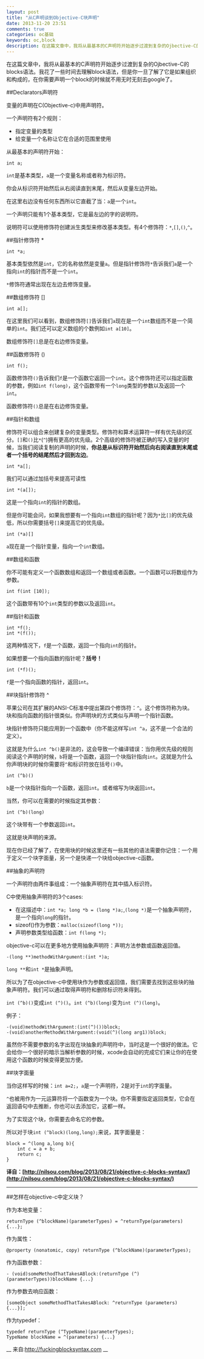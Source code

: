 ```yaml
---
layout: post
title: "从C声明谈到Objective-C块声明"
date: 2013-11-20 23:51
comments: true
categories: oc基础
keywords: oc,block
description: 在这篇文章中，我将从最基本的C声明符开始逐步过渡到复杂的Ojbective-C的blocks语法。
---
```

在这篇文章中，我将从最基本的C声明符开始逐步过渡到复杂的Ojbective-C的blocks语法。我花了一些时间去理解block语法，但是你一旦了解了它是如果组织和构成的，在你需要声明一个block的时候就不用无时无刻去google了。

##Declarators声明符

变量的声明在C(Objective-c)中用声明符。

一个声明符有2个规则：

* 指定变量的类型 
* 给变量一个名称让它在合适的范围里使用

从最基本的声明符开始：

```objc
int a;
```

`int`是基本类型，`a`是一个变量名称或者称为标识符。

你会从标识符开始然后从右阅读直到末尾，然后从变量左边开始。

在这里右边没有任何东西所以它直截了当：`a`是一个`int`。

一个声明只能有1个基本类型，它是最左边的字的说明符。 

说明符可以使用修饰符创建派生类型来修改基本类型。有4个修饰符：`*`,`[]`,`()`,`^`。

<!--more-->


##指针修饰符 *

```objc
int *a;
```

基本类型依然是`int`，它的名称依然是变量`a`。但是指针修饰符`*`告诉我们`a`是一个指向`int`的指针而不是一个`int`。

`*`修饰符通常出现在左边去修饰变量。

##数组修饰符 []

```objc
int a[];
```

在这里我们可以看到，数组修饰符`[]`告诉我们`a`现在是一个`int`数组而不是一个简单的`int`。我们还可以定义数组的个数例如`int a[10]`。

数组修饰符`[]`总是在右边修饰变量。

##函数修饰符 ()

```objc
int f();
```

函数修饰符`()`告诉我们`f`是一个函数它返回一个`int`。这个修饰符还可以指定函数的参数，例如`int f(long)`，这个函数带有一个`long`类型的参数以及返回一个`int`。

函数修饰符`()`总是在右边修饰变量。

##指针和数组

修饰符可以组合来创建复杂的变量类型。修饰符和算术运算符一样有优先级的区分。`[]`和`()`比`*`(`^`)拥有更高的优先级。2个高级的修饰符被正确的写入变量的时候，当我们阅读复制的声明的时候，__你总是从标识符开始然后向右阅读直到末尾或者一个括号的结尾然后才回到左边__。

```objc
int *a[];
```

我们可以通过加括号来提高可读性

```objc
int *(a[]);
```

这是一个指向`int`的指针的数组。

但是你可能会问，如果我想要有一个指向`int`数组的指针呢？因为`*`比`[]`的优先级低，所以你需要括号`[]`来提高它的优先级。

```objc
int (*a)[]
```

`a`现在是一个指针变量，指向一个`int`数组。

##数组和函数

你不可能有定义一个函数数组和返回一个数组或者函数。一个函数可以将数组作为参数。

```objc
int f(int [10]);
```

这个函数带有10个`int`类型的参数以及返回`int`。

##指针和函数

```objc
int *f();
int *(f());
```

这两种情况下，`f`是一个函数，返回一个指向`int`的指针。

如果想要一个指向函数的指针呢？__括号！__

```objc
int (*f)();
```

`f`是一个指向函数的指针，返回`int`。

##块指针修饰符 ^

苹果公司在其扩展的ANSI-C标准中提出第四个修饰符：`^`。这个修饰符称为块。块和指向函数的指针很类似。你声明块的方式类似与声明一个指针函数。

块指针修饰符只能应用到一个函数中（你不能这样写`int ^a`，这不是一个合法的定义）。

这就是为什么`int ^b()`是非法的，这会导致一个编译错误：当你用优先级的规则阅读这个声明的时候，`b`将是一个函数，返回一个块指针指向`int`。这就是为什么你声明块的时候你需要将`^`和标识符放在括号`()`中。

```objc
int (^b)()
```

`b`是一个块指针指向一个函数，返回`int`。或者缩写为块返回`int`。

当然，你可以在需要的时候指定其参数：

```objc
int (^b)(long)
```

这个块带有一个参数返回`int`。

这就是块声明的来源。

现在你已经了解了，在使用块的时候这里还有一些其他的语法需要你记住：一个用于定义一个块字面量，另一个是快递一个块给objective-c函数。

##抽象的声明符

一个声明符由两件事组成：一个抽象声明符在其中插入标识符。

C中使用抽象声明符的3个cases:

* 在这描述中：`int *a; long *b = (long *)a;`,`(long *)`是一个抽象声明符，是一个指向`long`的指针。
* sizeof()作为参数：`malloc(sizeof(long *));`
* 声明参数类型给函数：`int f(long *);`

objective-c可以在更多地方使用抽象声明符：声明方法参数或函数返回值。

```objc
-(long **)methodWithArgument:(int *)a;
```

`long **`和`int *`是抽象声明。

所以为了在objective-c中使用块作为参数或返回值，我们需要去找到这些块的抽象声明符。我们可以通过取得声明符和删除标识符来得到。

`int (^b)()`变成`int (^)()`。`int (^b)(long)`变为`int (^)(long)`。

例子：

```objc
-(void)methodWithArgument:(int(^)())block;
-(void)anotherMethodWithArgument:(void(^)(long arg1))block;
```

虽然你不需要参数的名字出现在块抽象的声明符中，当时这是一个很好的做法。它会给你一个很好的暗示当解析参数的时候，xcode会自动的完成它们来让你的在使用这个函数的时候变得更加方便。

##块字面量

当你这样写的时候：`int a=2;`，`a`是一个声明符，2是对于`int`的字面量。

`^`也被用作为一元运算符将一个函数变为一个块。你不需要指定返回类型，它会在返回语句中去推断，你也可以去添加它，这都一样。

为了实现这个块，你需要去命名它的参数。

所以对于块`int (^block)(long,long);`来说，其字面量是：

```objc
block = ^(long a,long b){
	int c = a + b;
	return c;
}
```

__译自：[http://nilsou.com/blog/2013/08/21/objective-c-blocks-syntax/](http://nilsou.com/blog/2013/08/21/objective-c-blocks-syntax/)__

__________

##怎样在objective-c中定义块？

作为本地变量：

```objc
returnType (^blockName)(parameterTypes) = ^returnType(parameters) {...};
```

作为属性：

```objc
@property (nonatomic, copy) returnType (^blockName)(parameterTypes);
```

作为函数参数：

```objc
- (void)someMethodThatTakesABlock:(returnType (^)(parameterTypes))blockName {...}
```

作为参数去响应函数：

```objc
[someObject someMethodThatTakesABlock: ^returnType (parameters) {...}];
```

作为typedef：

```objc
typedef returnType (^TypeName)(parameterTypes);
TypeName blockName = ^(parameters) {...}
```

__ 来自:http://fuckingblocksyntax.com __